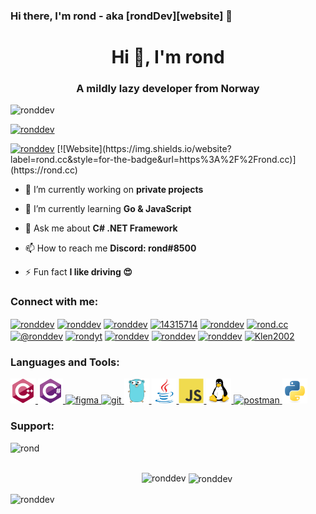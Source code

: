 ### Hi there, I'm rond - aka [rondDev][website] 👋



<h1 align="center">Hi 👋, I'm rond</h1>
<h3 align="center">A mildly lazy developer from Norway</h3>

<p align="left"> <img src="https://komarev.com/ghpvc/?username=ronddev&label=Profile%20views&color=0e75b6&style=flat" alt="ronddev" /> </p>

<p align="left"> <a href="https://github.com/ryo-ma/github-profile-trophy"><img src="https://github-profile-trophy.vercel.app/?username=ronddev" alt="ronddev" /></a> </p>

<p align="left"> <a href="https://twitter.com/ronddev" target="blank"><img src="https://img.shields.io/twitter/follow/ronddev?logo=twitter&style=for-the-badge" alt="ronddev" /></a> [![Website](https://img.shields.io/website?label=rond.cc&style=for-the-badge&url=https%3A%2F%2Frond.cc)](https://rond.cc)</p>


- 🔭 I’m currently working on **private projects**

- 🌱 I’m currently learning **Go & JavaScript**

- 💬 Ask me about **C# .NET Framework**

- 📫 How to reach me **Discord: rond#8500**

- ⚡ Fun fact **I like driving 😍**

<h3 align="left">Connect with me:</h3>
<p align="left">
<a href="https://codepen.io/ronddev" target="blank"><img align="center" src="https://raw.githubusercontent.com/rahuldkjain/github-profile-readme-generator/master/src/images/icons/Social/codepen.svg" alt="ronddev" height="30" width="40" /></a>
<a href="https://dev.to/ronddev" target="blank"><img align="center" src="https://cdn.jsdelivr.net/npm/simple-icons@3.0.1/icons/dev-dot-to.svg" alt="ronddev" height="30" width="40" /></a>
<a href="https://twitter.com/ronddev" target="blank"><img align="center" src="https://raw.githubusercontent.com/rahuldkjain/github-profile-readme-generator/master/src/images/icons/Social/twitter.svg" alt="ronddev" height="30" width="40" /></a>
<a href="https://stackoverflow.com/users/14315714" target="blank"><img align="center" src="https://raw.githubusercontent.com/rahuldkjain/github-profile-readme-generator/master/src/images/icons/Social/stack-overflow.svg" alt="14315714" height="30" width="40" /></a>
<a href="https://codesandbox.com/ronddev" target="blank"><img align="center" src="https://cdn.jsdelivr.net/npm/simple-icons@3.0.1/icons/codesandbox.svg" alt="ronddev" height="30" width="40" /></a>
<a href="https://instagram.com/rond.cc" target="blank"><img align="center" src="https://raw.githubusercontent.com/rahuldkjain/github-profile-readme-generator/master/src/images/icons/Social/instagram.svg" alt="rond.cc" height="30" width="40" /></a>
<a href="https://medium.com/@ronddev" target="blank"><img align="center" src="https://raw.githubusercontent.com/rahuldkjain/github-profile-readme-generator/master/src/images/icons/Social/medium.svg" alt="@ronddev" height="30" width="40" /></a>
<a href="https://www.youtube.com/c/rondyt" target="blank"><img align="center" src="https://raw.githubusercontent.com/rahuldkjain/github-profile-readme-generator/master/src/images/icons/Social/youtube.svg" alt="rondyt" height="30" width="40" /></a>
<a href="https://www.codechef.com/users/ronddev" target="blank"><img align="center" src="https://cdn.jsdelivr.net/npm/simple-icons@3.1.0/icons/codechef.svg" alt="ronddev" height="30" width="40" /></a>
<a href="https://www.hackerrank.com/ronddev" target="blank"><img align="center" src="https://raw.githubusercontent.com/rahuldkjain/github-profile-readme-generator/master/src/images/icons/Social/hackerrank.svg" alt="ronddev" height="30" width="40" /></a>
<a href="https://www.leetcode.com/ronddev" target="blank"><img align="center" src="https://raw.githubusercontent.com/rahuldkjain/github-profile-readme-generator/master/src/images/icons/Social/leet-code.svg" alt="ronddev" height="30" width="40" /></a>
<a href="https://discord.gg/Klen2002" target="blank"><img align="center" src="https://raw.githubusercontent.com/rahuldkjain/github-profile-readme-generator/master/src/images/icons/Social/discord.svg" alt="Klen2002" height="30" width="40" /></a>
</p>

<h3 align="left">Languages and Tools:</h3>
<p align="left"> <a href="https://www.w3schools.com/cpp/" target="_blank"> <img src="https://raw.githubusercontent.com/devicons/devicon/master/icons/cplusplus/cplusplus-original.svg" alt="cplusplus" width="40" height="40"/> </a> <a href="https://www.w3schools.com/cs/" target="_blank"> <img src="https://raw.githubusercontent.com/devicons/devicon/master/icons/csharp/csharp-original.svg" alt="csharp" width="40" height="40"/> </a> <a href="https://www.figma.com/" target="_blank"> <img src="https://www.vectorlogo.zone/logos/figma/figma-icon.svg" alt="figma" width="40" height="40"/> </a> <a href="https://git-scm.com/" target="_blank"> <img src="https://www.vectorlogo.zone/logos/git-scm/git-scm-icon.svg" alt="git" width="40" height="40"/> </a> <a href="https://golang.org" target="_blank"> <img src="https://raw.githubusercontent.com/devicons/devicon/master/icons/go/go-original.svg" alt="go" width="40" height="40"/> </a> <a href="https://www.java.com" target="_blank"> <img src="https://raw.githubusercontent.com/devicons/devicon/master/icons/java/java-original.svg" alt="java" width="40" height="40"/> </a> <a href="https://developer.mozilla.org/en-US/docs/Web/JavaScript" target="_blank"> <img src="https://raw.githubusercontent.com/devicons/devicon/master/icons/javascript/javascript-original.svg" alt="javascript" width="40" height="40"/> </a> <a href="https://www.linux.org/" target="_blank"> <img src="https://raw.githubusercontent.com/devicons/devicon/master/icons/linux/linux-original.svg" alt="linux" width="40" height="40"/> </a> <a href="https://postman.com" target="_blank"> <img src="https://www.vectorlogo.zone/logos/getpostman/getpostman-icon.svg" alt="postman" width="40" height="40"/> </a> <a href="https://www.python.org" target="_blank"> <img src="https://raw.githubusercontent.com/devicons/devicon/master/icons/python/python-original.svg" alt="python" width="40" height="40"/> </a> </p>

<h3 align="left">Support:</h3>
<p><a href="https://www.buymeacoffee.com/rond"> <img align="left" src="https://cdn.buymeacoffee.com/buttons/v2/default-yellow.png" height="50" width="210" alt="rond" /></a></p><br><br>

<p><img align="left" src="https://github-readme-stats.vercel.app/api/top-langs?username=ronddev&show_icons=true&locale=en&layout=compact" alt="ronddev" /></p>

<p>&nbsp;<img align="center" src="https://github-readme-stats.vercel.app/api?username=ronddev&show_icons=true&locale=en" alt="ronddev" /></p>

<p><img align="center" src="https://github-readme-streak-stats.herokuapp.com/?user=ronddev&" alt="ronddev" /></p>
